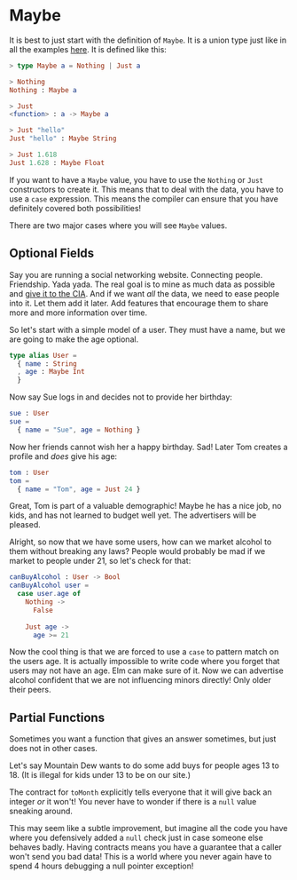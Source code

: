 # Maybe

It is best to just start with the definition of `Maybe`. It is a union type just like in all the examples [here](types/union_types.md). It is defined like this:

```elm
> type Maybe a = Nothing | Just a

> Nothing
Nothing : Maybe a

> Just
<function> : a -> Maybe a

> Just "hello"
Just "hello" : Maybe String

> Just 1.618
Just 1.628 : Maybe Float
```

If you want to have a `Maybe` value, you have to use the `Nothing` or `Just` constructors to create it. This means that to deal with the data, you have to use a `case` expression. This means the compiler can ensure that you have definitely covered both possibilities!

There are two major cases where you will see `Maybe` values.


## Optional Fields

Say you are running a social networking website. Connecting people. Friendship. Yada yada. The real goal is to mine as much data as possible and [give it to the CIA](http://www.theonion.com/video/cias-facebook-program-dramatically-cut-agencys-cos-19753). And if we want *all* the data, we need to ease people into it. Let them add it later. Add features that encourage them to share more and more information over time.

So let's start with a simple model of a user. They must have a name, but we are going to make the age optional.

```elm
type alias User =
  { name : String
  , age : Maybe Int
  }
```

Now say Sue logs in and decides not to provide her birthday:

```elm
sue : User
sue =
  { name = "Sue", age = Nothing }
```

Now her friends cannot wish her a happy birthday. Sad! Later Tom creates a profile and *does* give his age:

```elm
tom : User
tom =
  { name = "Tom", age = Just 24 }
```

Great, Tom is part of a valuable demographic! Maybe he has a nice job, no kids, and has not learned to budget well yet. The advertisers will be pleased.

Alright, so now that we have some users, how can we market alcohol to them without breaking any laws? People would probably be mad if we market to people under 21, so let's check for that:

```elm
canBuyAlcohol : User -> Bool
canBuyAlcohol user =
  case user.age of
    Nothing ->
      False
      
    Just age ->
      age >= 21
```

Now the cool thing is that we are forced to use a `case` to pattern match on the users age. It is actually impossible to write code where you forget that users may not have an age. Elm can make sure of it. Now we can advertise alcohol confident that we are not influencing minors directly! Only older their peers.


## Partial Functions

Sometimes you want a function that gives an answer sometimes, but just does not in other cases. 

Let's say Mountain Dew wants to do some add buys for people ages 13 to 18. (It is illegal for kids under 13 to be on our site.) 


The contract for `toMonth` explicitly tells everyone that it will give back an integer *or* it won't! You never have to wonder if there is a `null` value sneaking around.

This may seem like a subtle improvement, but imagine all the code you have where you defensively added a `null` check just in case someone else behaves badly. Having contracts means you have a guarantee that a caller won't send you bad data! This is a world where you never again have to spend 4 hours debugging a null pointer exception!
